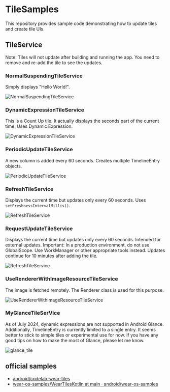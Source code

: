 # TileSamples
This repository provides sample code demonstrating how to update tiles and create tile UIs.

## TileService
Note: Tiles will not update after building and running the app. You need to remove and re-add the tile to see the updates.

### NormalSuspendingTileService
Simply displays "Hello World!".

![NormalSuspendingTileService](https://github.com/hiroaki404/tileSamples/assets/48251111/adf4d65b-0da2-4e3b-97ce-1a905b886038)

### DynamicExpressionTileService
This is a Count Up tile.
It actually displays the seconds part of the current time.
Uses Dynamic Expression.

![DynamicExpressionTileService](https://github.com/hiroaki404/tileSamples/assets/48251111/9ae76dc6-f069-4201-9b8a-87d730551340)

### PeriodicUpdateTileService
A new column is added every 60 seconds.
Creates multiple TimelineEntry objects.

![PeriodicUpdateTileService](https://github.com/hiroaki404/tileSamples/assets/48251111/30a9d13b-ae93-4a62-a068-762b9239386b)

### RefreshTileService
Displays the current time but updates only every 60 seconds.
Uses `setFreshnessIntervalMillis()`.

![RefreshTileService](https://github.com/hiroaki404/tileSamples/assets/48251111/7ce63898-c0e6-462a-ab7c-3614a7deecad)

### RequestUpdateTileService
Displays the current time but updates only every 60 seconds.
Intended for external updates.
Important: In a production environment, do not use GlobalScope. Use WorkManager or other appropriate tools instead.
Updates continue for 10 minutes after adding the tile.

![RefreshTileService](https://github.com/hiroaki404/tileSamples/assets/48251111/7ce63898-c0e6-462a-ab7c-3614a7deecad)

### UseRendererWithImageResourceTileService
The image is fetched remotely.
The Renderer class is used for this purpose.

![UseRendererWithImageResourceTileService](https://github.com/hiroaki404/tileSamples/assets/48251111/004ccf46-93ce-4558-a584-8046e85fbc01)

### MyGlanceTileSerVice
As of July 2024, dynamic expressions are not supported in Android Glance. Additionally, TimelineEntry is currently limited to a single entry.
It seems better to stick to simple tiles or experimental use for now. If you have any good tips on how to make the most of Glance, please let me know.

![glance_tile](https://github.com/hiroaki404/tileSamples/assets/48251111/6f8ce8e0-7418-4e78-ae89-676c823130bf)


## official samples
- [android/codelab\-wear\-tiles](https://github.com/android/codelab-wear-tiles)
- [wear\-os\-samples/WearTilesKotlin at main · android/wear\-os\-samples](https://github.com/android/wear-os-samples/tree/main/WearTilesKotlin)
